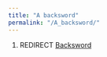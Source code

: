 ```yaml
---
title: "A backsword"
permalink: "/A_backsword/"
---
```


1.  REDIRECT [Backsword](Backsword "wikilink")